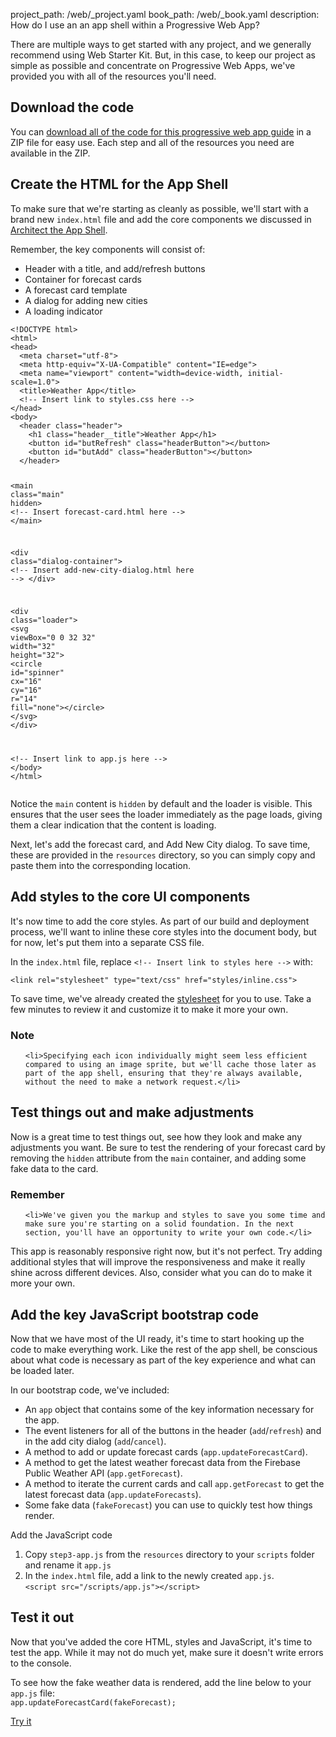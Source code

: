 project_path: /web/_project.yaml
book_path: /web/_book.yaml
description: How do I use an an app shell within a Progressive Web App?

<p class="intro">
There are multiple ways to get started with any project, and we generally 
recommend using Web Starter Kit. But, in this case, to keep our project as 
simple as possible and concentrate on Progressive Web Apps, we've provided you 
with all of the resources you'll need.
</p>



## Download the code

You can [download all of the code for this progressive web app guide](pwa-weather.zip) in a
ZIP file for easy use. Each step and all of the resources you need are
available in the ZIP. 

## Create the HTML for the App Shell

To make sure that we're starting as cleanly as possible, we'll start with a 
brand new `index.html` file and add the core components we discussed in 
[Architect the App Shell](step-01).

Remember, the key components will consist of:

* Header with a title, and add/refresh buttons
* Container for forecast cards
* A forecast card template
* A dialog for adding new cities
* A loading indicator 

<div class="highlight"><pre><code class="language-html" data-lang="html"><span class="cp">&lt;!DOCTYPE html&gt;</span>
<span class="nt">&lt;html&gt;</span>
<span class="nt">&lt;head&gt;</span>
  <span class="nt">&lt;meta</span> <span class="na">charset=</span><span class="s">&quot;utf-8&quot;</span><span class="nt">&gt;</span>
  <span class="nt">&lt;meta</span> <span class="na">http-equiv=</span><span class="s">&quot;X-UA-Compatible&quot;</span> <span class="na">content=</span><span class="s">&quot;IE=edge&quot;</span><span class="nt">&gt;</span>
  <span class="nt">&lt;meta</span> <span class="na">name=</span><span class="s">&quot;viewport&quot;</span> <span class="na">content=</span><span class="s">&quot;width=device-width, initial-scale=1.0&quot;</span><span class="nt">&gt;</span>
  <span class="nt">&lt;title&gt;</span>Weather App<span class="nt">&lt;/title&gt;</span>
  <span class="c">&lt;!-- Insert link to styles.css here --&gt;</span>
<span class="nt">&lt;/head&gt;</span>
<span class="nt">&lt;body&gt;</span>
  <span class="nt">&lt;header</span> <span class="na">class=</span><span class="s">&quot;header&quot;</span><span class="nt">&gt;</span>
    <span class="nt">&lt;h1</span> <span class="na">class=</span><span class="s">&quot;header__title&quot;</span><span class="nt">&gt;</span>Weather App<span class="nt">&lt;/h1&gt;</span>
    <span class="nt">&lt;button</span> <span class="na">id=</span><span class="s">&quot;butRefresh&quot;</span> <span class="na">class=</span><span class="s">&quot;headerButton&quot;</span><span class="nt">&gt;&lt;/button&gt;</span>
    <span class="nt">&lt;button</span> <span class="na">id=</span><span class="s">&quot;butAdd&quot;</span> <span class="na">class=</span><span class="s">&quot;headerButton&quot;</span><span class="nt">&gt;&lt;/button&gt;</span>
  <span class="nt">&lt;/header&gt;</span>

  <span class="nt">&lt;main</span> <span class="na">class=</span><span class="s">&quot;main&quot;</span> <span class="na">hidden</span><span class="nt">&gt;</span>
    <span class="c">&lt;!-- Insert forecast-card.html here --&gt;</span>
  <span class="nt">&lt;/main&gt;</span>

  <span class="nt">&lt;div</span> <span class="na">class=</span><span class="s">&quot;dialog-container&quot;</span><span class="nt">&gt;</span>
    <span class="c">&lt;!-- Insert add-new-city-dialog.html here --&gt;</span>
  <span class="nt">&lt;/div&gt;</span>

  <span class="nt">&lt;div</span> <span class="na">class=</span><span class="s">&quot;loader&quot;</span><span class="nt">&gt;</span>
    <span class="nt">&lt;svg</span> <span class="na">viewBox=</span><span class="s">&quot;0 0 32 32&quot;</span> <span class="na">width=</span><span class="s">&quot;32&quot;</span> <span class="na">height=</span><span class="s">&quot;32&quot;</span><span class="nt">&gt;</span>
      <span class="nt">&lt;circle</span> <span class="na">id=</span><span class="s">&quot;spinner&quot;</span> <span class="na">cx=</span><span class="s">&quot;16&quot;</span> <span class="na">cy=</span><span class="s">&quot;16&quot;</span> <span class="na">r=</span><span class="s">&quot;14&quot;</span> <span class="na">fill=</span><span class="s">&quot;none&quot;</span><span class="nt">&gt;&lt;/circle&gt;</span>
    <span class="nt">&lt;/svg&gt;</span>
  <span class="nt">&lt;/div&gt;</span>

  <span class="c">&lt;!-- Insert link to app.js here --&gt;</span>
<span class="nt">&lt;/body&gt;</span>
<span class="nt">&lt;/html&gt;</span></code></pre></div>

Notice the `main` content is `hidden` by default and the loader is visible. This 
ensures that the user sees the loader immediately as the page loads, giving them 
a clear indication that the content is loading.

Next, let's add the forecast card, and Add New City dialog. To save time, these 
are provided in the `resources` directory, so you can simply copy and paste them 
into the corresponding location.

## Add styles to the core UI components

It's now time to add the core styles. As part of our build and deployment 
process, we'll want to inline these core styles into the document body, but for 
now, let's put them into a separate CSS file.

In the `index.html` file, replace `<!-- Insert link to styles here -->` with: 
<div class="highlight"><pre><code class="language-html" data-lang="html"><span class="nt">&lt;link</span> <span class="na">rel=</span><span class="s">&quot;stylesheet&quot;</span> <span class="na">type=</span><span class="s">&quot;text/css&quot;</span> <span class="na">href=</span><span class="s">&quot;styles/inline.css&quot;</span><span class="nt">&gt;</span></code></pre></div>

To save time, we've already created the 
[stylesheet](https://weather-pwa-sample.firebaseapp.com/styles/inline.css) for 
you to use. Take a few minutes to review it and customize it to make it more 
your own.


















<div class="wf-highlight-list wf-highlight-list--note" markdown="1">
  <h3 class="wf-highlight-list__title">Note</h3>

  
  <ul class="wf-highlight-list__list">
    
    <li>Specifying each icon individually might seem less efficient compared to using an image sprite, but we'll cache those later as part of the app shell, ensuring that they're always available, without the need to make a network request.</li>
    
  </ul>
  
</div>



## Test things out and make adjustments

Now is a great time to test things out, see how they look and make any 
adjustments you want. Be sure to test the rendering of your forecast card by 
removing the `hidden` attribute from the `main` container, and adding some fake data 
to the card. 


















<div class="wf-highlight-list wf-highlight-list--remember" markdown="1">
  <h3 class="wf-highlight-list__title">Remember</h3>

  
  <ul class="wf-highlight-list__list">
    
    <li>We've given you the markup and styles to save you some time and make sure you're starting on a solid foundation. In the next section, you'll have an opportunity to write your own code.</li>
    
  </ul>
  
</div>



This app is reasonably responsive right now, but it's not perfect. Try adding 
additional styles that will improve the responsiveness and make it really shine 
across different devices. Also, consider what you can do to make it more your 
own.

## Add the key JavaScript bootstrap code

Now that we have most of the UI ready, it's time to start hooking up the code to 
make everything work. Like the rest of the app shell, be conscious about what 
code is necessary as part of the key experience and what can be loaded later. 

In our bootstrap code, we've included:

* An `app` object that contains some of the key information necessary for the app.
* The event listeners for all of the buttons in the header (`add`/`refresh`) and in 
  the add city dialog (`add`/`cancel`).
* A method to add or update forecast cards (`app.updateForecastCard`).
* A method to get the latest weather forecast data from the Firebase Public 
  Weather API (`app.getForecast`).
* A method to iterate the current cards and call `app.getForecast` to get the 
  latest forecast data (`app.updateForecasts`).
* Some fake data (`fakeForecast`) you can use to quickly test how things render.

Add the JavaScript code

1. Copy `step3-app.js` from the `resources` directory to your `scripts` folder
   and rename it `app.js`
1. In the `index.html` file, add a link to the newly created `app.js`.<br/>
   `<script src="/scripts/app.js"></script>`

## Test it out

Now that you've added the core HTML, styles and JavaScript, it's time to test the 
app. While it may not do much yet, make sure it doesn't write errors to the
console.

To see how the fake weather data is rendered, add the line below to your `app.js` 
file:  
`app.updateForecastCard(fakeForecast);`

<a href="https://weather-pwa-sample.firebaseapp.com/step-04/" class="mdl-button mdl-js-button mdl-button--raised mdl-button--colored">Try it</a>

